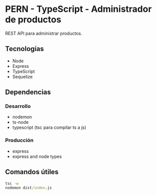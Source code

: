 # PERN - TypeScript - Administrador de productos

REST API para administrar productos.

## Tecnologías

* Node
* Express
* TypeScript
* Sequelize


## Dependencias

### Desarrollo

* nodemon
* ts-node
* typescript (tsc para compilar ts a js)

### Producción

* express
* express and node types

## Comandos útiles

```cmd
tsc -w
nodemon dist/index.js
```
